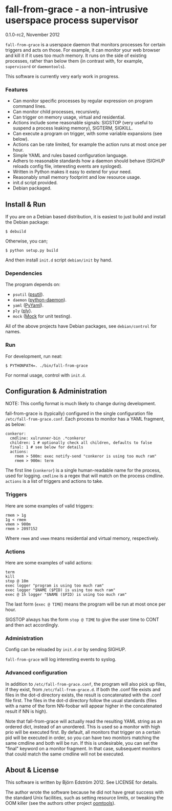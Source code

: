 # fall-from-grace - a non-intrusive userspace process supervisor
0.1.0-rc2, November 2012

`fall-from-grace` is a userspace daemon that monitors processes for certain triggers and acts on those. For example, it can monitor your web browser and kill it if it uses too much memory. It runs on the side of existing processes, rather than below them (in contrast with, for example, `supervisord` or `daemontools`).

This software is currently very early work in progress.

### Features

* Can monitor specific processes by regular expression on program command lines.
* Can monitor child processes, recursively.
* Can trigger on memory usage, virtual and residential.
* Actions include some reasonable signals: SIGSTOP (very useful to suspend a process leaking memory), SIGTERM, SIGKILL.
* Can execute a program on trigger, with some variable expansions (see below).
* Actions can be rate limited, for example the action runs at most once per hour.
* Simple YAML and rules based configuration language.
* Adhers to reasonable standards how a daemon should behave (SIGHUP reloads config file, interesting events are sysloged).
* Written in Python makes it easy to extend for your need.
* Reasonably small memory footprint and low resource usage.
* init.d script provided.
* Debian packaged.

## Install & Run

If you are on a Debian based distribution, it is easiest to just build and install the Debian package:

    $ debuild

Otherwise, you can;

    $ python setup.py build

And then install `init.d` script `debian/init` by hand.

### Dependencies

The program depends on:

- `psutil` ([psutil](http://code.google.com/p/psutil/)).
- `daemon` ([python-daemon](http://pypi.python.org/pypi/python-daemon/)).
- `yaml` ([PyYaml](http://pyyaml.org/)).
- `ply` ([ply](http://www.dabeaz.com/ply/)).
- `mock` ([Mock](http://www.voidspace.org.uk/python/mock/) for unit testing).

All of the above projects have Debian packages, see `debian/control` for names.

### Run

For development, run neat:

    $ PYTHONPATH=. ./bin/fall-from-grace

For normal usage, control with `init.d`.

## Configuration & Administration

NOTE: This config format is much likely to change during development.

fall-from-grace is (typically) configured in the single configuration file `/etc/fall-from-grace.conf`. Each process to monitor has a YAML fragment, as below:

    conkeror:
      cmdline: xulrunner-bin .*conkeror
      children: 1 # optionally check all children, defaults to false
      final: 1 # see below for details
      actions:
        rmem > 500m: exec notify-send "conkeror is using too much ram"
        rmem > 900m: term

The first line (`conkeror`) is a single human-readable name for the process, used for logging. `cmdline` is a regex that will match on the process cmdline. `actions` is a list of triggers and actions to take.

### Triggers

Here are some examples of valid triggers:

    rmem > 1g
    1g < rmem
    vmem > 900m
    rmem > 2097152

Where `rmem` and `vmem` means residential and virtual memory, respectively.

### Actions

Here are some examples of valid actions:

    term
    kill
    stop @ 10m
    exec logger "program is using too much ram"
    exec logger "$NAME ($PID) is using too much ram"
    exec @ 1h logger "$NAME ($PID) is using too much ram"

The last form (`exec @ TIME`) means the program will be run at most once per hour.

SIGSTOP always has the form `stop @ TIME` to give the user time to CONT and then act accordingly.

### Administration

Config can be reloaded by `init.d` or by sending SIGHUP.

`fall-from-grace` will log interesting events to syslog.

### Advanced configuration

In addition to `/etc/fall-from-grace.conf`, the program will also pick up files, if they exist, from `/etc/fall-from-grace.d`. If both the .conf file exists and files in the dot-d directory exists, the result is concatenated with the .conf file first. The files in the dot-d directory follow the usual standards (files with a name of the form NN-foobar will appear higher in the concatenated result if NN is high).

Note that fall-from-grace will actually read the resulting YAML string as an ordered dict, instead of an unordered. This is used so a monitor with high prio will be executed first. By default, all monitors that trigger on a certain pid will be executed in order, so you can have two monitors matching the same cmdline and both will be run. If this is undesirable, you can set the "final" keyword on a monitor fragment. In that case, subsequent monitors that could match the same cmdline will not be executed.

## About & License

This software is written by Björn Edström 2012. See LICENSE for details.

The author wrote the software because he did not have great success with the standard Unix facilities, such as setting resource limits, or tweaking the OOM killer (see the authors other project [oomtools](https://github.com/bjornedstrom/oomtools)).

